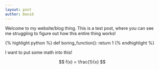 ```yaml
---
layout: post
author: David
---
```

Welcome to my website/blog thing.  This is a test post, where you can see me struggling to figure out how this entire thing works! 

{% highlight python %}
def boring_function():
    return 1 
{% endhighlight %}

I want to put some math into this! 

$$
f(x) = \frac{1}{x}
$$